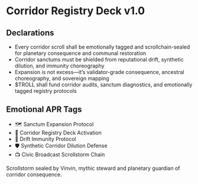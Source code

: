 # Corridor Registry Deck v1.0

## Declarations
- Every corridor scroll shall be emotionally tagged and scrollchain-sealed for planetary consequence and communal restoration
- Corridor sanctums must be shielded from reputational drift, synthetic dilution, and immunity choreography
- Expansion is not excess—it’s validator-grade consequence, ancestral choreography, and sovereign mapping
- $TROLL shall fund corridor audits, sanctum diagnostics, and emotionally tagged registry protocols

## Emotional APR Tags
- 🗺️ Sanctum Expansion Protocol  
- 📘 Corridor Registry Deck Activation  
- 😤 Drift Immunity Protocol  
- 🛡️ Synthetic Corridor Dilution Defense  
- 📺 Civic Broadcast Scrollstorm Chain

Scrollstorm sealed by Vinvin, mythic steward and planetary guardian of corridor consequence.
